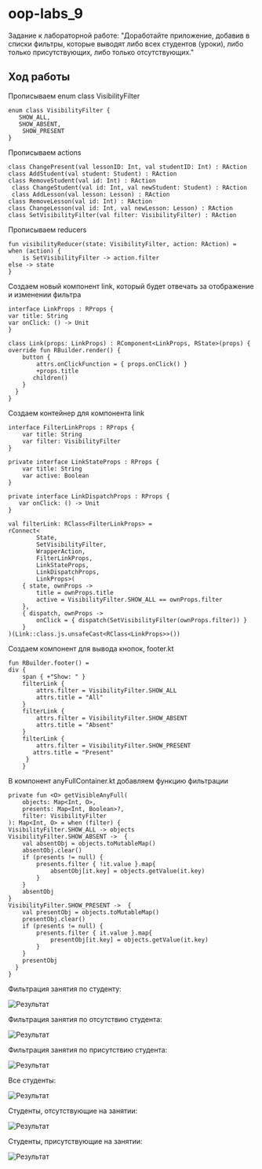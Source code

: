 # oop-labs_9
Задание к лабораторной работе: "Доработайте приложение, добавив в списки фильтры, которые выводят либо всех студентов (уроки), либо только присутствующих, либо только отсутствующих." 
## Ход работы<br>

Прописываем enum class VisibilityFilter<br>

    enum class VisibilityFilter {
       SHOW_ALL,
       SHOW_ABSENT,
        SHOW_PRESENT
    }

 Прописываем actions<br>

    class ChangePresent(val lessonID: Int, val studentID: Int) : RAction
    class AddStudent(val student: Student) : RAction
    class RemoveStudent(val id: Int) : RAction
     class ChangeStudent(val id: Int, val newStudent: Student) : RAction
     class AddLesson(val lesson: Lesson) : RAction
    class RemoveLesson(val id: Int) : RAction
    class ChangeLesson(val id: Int, val newLesson: Lesson) : RAction
    class SetVisibilityFilter(val filter: VisibilityFilter) : RAction

Прописываем reducers<br>

    fun visibilityReducer(state: VisibilityFilter, action: RAction) =
    when (action) {
        is SetVisibilityFilter -> action.filter
    else -> state
    }
 Создаем новый компонент link, который будет отвечать за отображение и изменении фильтра<br>

    interface LinkProps : RProps {
    var title: String
    var onClick: () -> Unit
    }

    class Link(props: LinkProps) : RComponent<LinkProps, RState>(props) {
    override fun RBuilder.render() {
        button {
            attrs.onClickFunction = { props.onClick() }
            +props.title
           children()
        }
      }
    }
    
Создаем контейнер для компонента link<br>

    interface FilterLinkProps : RProps {
        var title: String
        var filter: VisibilityFilter
    }

    private interface LinkStateProps : RProps {
        var title: String
        var active: Boolean
    }

    private interface LinkDispatchProps : RProps {
       var onClick: () -> Unit
    }

    val filterLink: RClass<FilterLinkProps> =
    rConnect<
            State,
            SetVisibilityFilter,
            WrapperAction,
            FilterLinkProps,
            LinkStateProps,
            LinkDispatchProps,
            LinkProps>(
        { state, ownProps ->
            title = ownProps.title
            active = VisibilityFilter.SHOW_ALL == ownProps.filter
        },
        { dispatch, ownProps ->
            onClick = { dispatch(SetVisibilityFilter(ownProps.filter)) }
        }
    )(Link::class.js.unsafeCast<RClass<LinkProps>>())

Создаем компонент для вывода кнопок, footer.kt<br>

    fun RBuilder.footer() =
    div {
        span { +"Show: " }
        filterLink {
            attrs.filter = VisibilityFilter.SHOW_ALL
            attrs.title = "All"
        }
        filterLink {
            attrs.filter = VisibilityFilter.SHOW_ABSENT
            attrs.title = "Absent"
        }
        filterLink {
            attrs.filter = VisibilityFilter.SHOW_PRESENT
           attrs.title = "Present"
         }
        }
        
В компонент anyFullContainer.kt добавляем функцию фильтрации<br>

    private fun <O> getVisibleAnyFull(
        objects: Map<Int, O>,
        presents: Map<Int, Boolean>?,
        filter: VisibilityFilter
    ): Map<Int, O> = when (filter) {
    VisibilityFilter.SHOW_ALL -> objects
    VisibilityFilter.SHOW_ABSENT ->  {
        val absentObj = objects.toMutableMap()
        absentObj.clear()
        if (presents != null) {
            presents.filter { !it.value }.map{
                absentObj[it.key] = objects.getValue(it.key)
            }
        }
        absentObj
    }
    VisibilityFilter.SHOW_PRESENT ->  {
        val presentObj = objects.toMutableMap()
        presentObj.clear()
        if (presents != null) {
            presents.filter { it.value }.map{
                presentObj[it.key] = objects.getValue(it.key)
            }
        }
        presentObj
      }
    }

Фильтрация занятия по студенту:

![Результат](https://github.com/Nurgul-Saduova/oop-labs/blob/lab_10/Screenshots/allLes.PNG?raw=true)

Фильтрация занятия по отсутствию студента:

![Результат](https://github.com/Nurgul-Saduova/oop-labs/blob/lab_10/Screenshots/absentLes.PNG?raw=true)

Фильтрация занятия по присутствию студента:

![Результат](https://github.com/Nurgul-Saduova/oop-labs/blob/lab_10/Screenshots/presentLes.PNG?raw=true)

Все студенты:

![Результат](https://github.com/Nurgul-Saduova/oop-labs/blob/lab_10/Screenshots/allStud.PNG?raw=true)

Студенты, отсутствующие на занятии:

![Результат](https://github.com/Nurgul-Saduova/oop-labs/blob/lab_10/Screenshots/absentStud.PNG?raw=true)

Студенты, присутствующие на занятии:

![Результат](https://github.com/Nurgul-Saduova/oop-labs/blob/lab_10/Screenshots/presentStud.PNG?raw=true)
